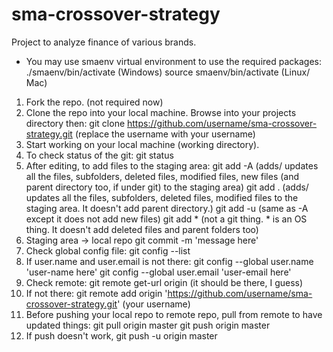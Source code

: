 # sma-crossover-strategy
Project to analyze finance of various brands.

- You may use smaenv virtual environment to use the required packages:
	./smaenv/bin/activate (Windows)
	source smaenv/bin/activate (Linux/ Mac)

1. Fork the repo. (not required now)
2. Clone the repo into your local machine. Browse into your projects directory then:
	git clone https://github.com/username/sma-crossover-strategy.git
	(replace the username with your username)
3. Start working on your local machine (working directory).
4. To check status of the git:
	git status
5. After editing, to add files to the staging area:
	git add -A (adds/ updates all the files, subfolders, deleted files, modified files, new files (and parent directory too, if under git) to the staging area)
	git add . (adds/ updates all the files, subfolders, deleted files, modified files to the staging area. It doesn't add parent directory.)
	git add -u (same as -A except it does not add new files)
	git add * (not a git thing. * is an OS thing. It doesn't add deleted files and parent folders too)
6. Staging area -> local repo
	git commit -m 'message here'
7. Check global config file:
	git config --list
8. If user.name and user.email is not there:
	git config --global user.name 'user-name here'
	git config --global user.email 'user-email here'
9. Check remote:
	git remote get-url origin (it should be there, I guess)
10. If not there:
	git remote add origin 'https://github.com/username/sma-crossover-strategy.git' (your username)
11. Before pushing your local repo to remote repo, pull from remote to have updated things:
	git pull origin master
	git push origin master
12. If push doesn't work,
	git push -u origin master
